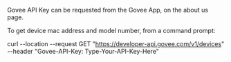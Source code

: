 
Govee API Key can be requested from the Govee App, on the about us page.

To get device mac address and model number, from a command prompt:

curl --location --request GET "https://developer-api.govee.com/v1/devices" --header "Govee-API-Key: Type-Your-API-Key-Here"
